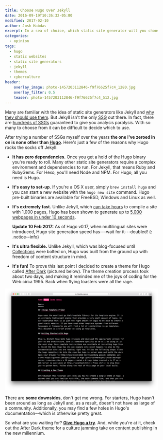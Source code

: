 ```yaml
---
title: Choose Hugo Over Jekyll
date: 2016-09-19T10:36:32-05:00
modified: 2017-02-10
author: Josh Habdas
excerpt: In a sea of choice, which static site generator will you choose?
categories:
  - opinion
tags:
  - hugo
  - static websites
  - static site generators
  - jekyll
  - themes
  - cyberculture
header:
    overlay_image: photo-1457203112846-f9f76625f7c4_1280.jpg
    overlay_filter: 0.5
    teaser: photo-1457203112846-f9f76625f7c4_512.jpg
---
```


Many are familiar with the idea of static site generators like Jekyll and [why they should use them](http://jekyll.tips/jekyll-casts/why-use-a-static-site-generator/). But Jekyll isn't the only <abbr title="Static Site Generator">SSG</abbr> out there. In fact, there are <a href="https://staticsitegenerators.net/" rel="nofollow">hundreds of SSGs</a> guaranteed to give you analysis paralysis. With so many to choose from it can be difficult to decide which to use.

After trying a number of SSGs myself over the years **the one I've zeroed in on is none other than [Hugo](https://gohugo.io)**. Here's just a few of the reasons why Hugo rocks the socks off Jekyll:

- **It has zero dependencies.** Once you get a hold of the Hugo binary you're ready to roll. Many other static site generators require a complex environment and dependencies to run. For Jekyll, that means Ruby and RubyGems. For Hexo, you'll need Node and NPM. For Hugo, all you need is Hugo.
- **It's easy to set-up.** If you're a OS X user, simply `brew install hugo` and you can start a new website with the `hugo new site` command. Hugo pre-built binaries are available for FreeBSD, Windows and Linux as well.
- **It's extremely fast.** Unlike Jekyll, which [can take hours](https://mademistakes.com/articles/using-jekyll-2016/#posts-for-all-the-things) to compile a site with 1,000 pages, Hugo has been shown to generate up to [5,000 webpages in under 10 seconds](https://youtu.be/CdiDYZ51a2o).

  **Update 10 Feb 2017:** As of Hugo v0.17, when multilingual sites were introduced, Hugo site generation speed has---wait for it---doubled!
  {: .notice--info}

- **It's ultra flexible.** Unlike Jekyll, which was blog-focused until [Collections](https://jekyllrb.com/docs/collections/) were bolted on, Hugo was built from the ground up with freedom of content structure in mind.
- **It's fun!** To prove this last point I decided to create a theme for Hugo called [After Dark](https://comfusion.github.io/after-dark/) (pictured below). The theme creation process took about two days, and making it reminded me of the joys of coding for the Web circa 1995. Back when flying toasters were all the rage.

[![After Dark theme for Hugo screenshot](/images/after-dark-framed.png)](https://comfusion.github.io/after-dark/)

There are **some downsides**, don't get me wrong. For starters, Hugo hasn't been around as long as Jekyll and, as a result, doesn't not have as large of a community. Additionally, you may find a few holes in Hugo's documentation--which is otherwise pretty great.

So what are you waiting for? **[Give Hugo a try](/zero-to-http-2-aws-hugo/)**. And, while you're at it, check out the [After Dark theme](https://comfusion.github.io/after-dark/) for a [culture jamming](https://en.wikipedia.org/wiki/Vaporwave) take on content publishing in the new millennium.
